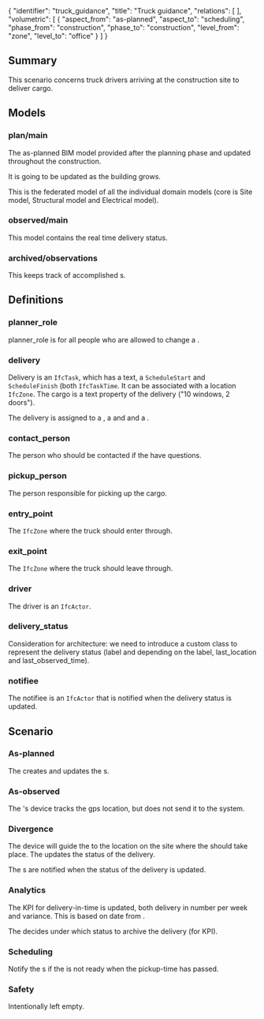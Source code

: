 <rasaeco-meta>
{
    "identifier": "truck_guidance",
    "title": "Truck guidance",
    "relations": [
    ],
    "volumetric": [
        {
            "aspect_from": "as-planned", "aspect_to": "scheduling",
            "phase_from": "construction", "phase_to": "construction",
            "level_from": "zone", "level_to": "office"
        }
    ]
}
</rasaeco-meta>

## Summary

This scenario concerns truck drivers arriving at the construction site to deliver cargo.

## Models

### plan/main

The as-planned BIM model provided after the planning phase and
updated throughout the construction.

It is going to be updated as the building grows.

This is the federated model of all the individual domain models (core is Site model,
Structural model and Electrical model).

### observed/main
This model contains the real time delivery status.

### archived/observations
This keeps track of accomplished <ref name="delivery" />s.

## Definitions

### planner_role
planner_role is for all people who are allowed to change a <ref name="delivery"/>.

### delivery
Delivery is an `IfcTask`, which has a text, a `ScheduleStart` and `ScheduleFinish` (both `IfcTaskTime`. It can be associated with
a location `IfcZone`. The cargo is a text property of the delivery ("10 windows, 2 doors").

The delivery is assigned to a <ref name="driver"/>, a <ref name="entry_point" /> and
<ref name="exit_point" /> and a <ref name="contact_person" />.

### contact_person
The person who should be contacted if the <ref name="driver" /> have questions.

### pickup_person
The person responsible for picking up the cargo.



### entry_point
The `IfcZone` where the truck should enter through.


### exit_point
The `IfcZone` where the truck should leave through.

### driver
The driver is an `IfcActor`.

### delivery_status
Consideration for architecture: we need to introduce a custom class to represent the
delivery status (label and depending on the label, last_location and last_observed_time).

### notifiee
The notifiee is an `IfcActor` that is notified when the delivery status is updated.


## Scenario

### As-planned
The <ref name="planner_role"/> creates and updates the <ref name="delivery"/>s.

### As-observed
The <ref name="driver"/>'s device tracks the gps location, but does not send it to the system.

### Divergence
The  device will guide the <ref name="driver" /> to the location on the site where the
<ref name="delivery" /> should take place. The <ref name="driver" /> updates the status of
the delivery.

The <ref name="notifiee" />s are notified when the status of the delivery is updated.

### Analytics
The KPI for delivery-in-time is updated, both delivery in number per week and variance. This is based
on date from <modelref name="archived/observations" />.

The <ref name="planner_role" /> decides under which status to archive the delivery (for KPI).

### Scheduling
Notify the <ref name="notifiee" />s if the <ref name="delivery" /> is not ready when the pickup-time
has passed.

### Safety
Intentionally left empty.
